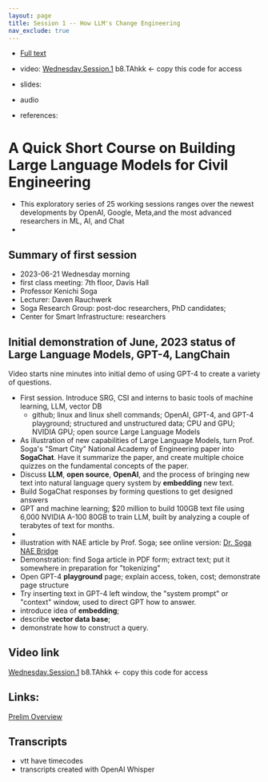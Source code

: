 ```yaml
---
layout: page
title: Session 1 -- How LLM's Change Engineering
nav_exclude: true
---
```

- [Full text](https://drive.google.com/file/d/1-HsFgkGNIpLK2s7Eq8Gb1iLWsnBlI5TO/view?usp=sharing)
- video: [Wednesday.Session.1](https://berkeley.zoom.us/rec/share/dZJkeP5uhb-LFbbVLuc75mD5pbt5kKlDdz1mo_X6M7C5hZImp2L_h0x-CuKR3bYX.vB4hJxf25lhIwaBb?startTime=1687368820000 )  b8.TAhkk <- copy this code for access

- slides:
- audio
- references: 
# A Quick Short Course on Building Large Language Models for Civil Engineering
- This exploratory series of 25 working sessions ranges over the newest developments by OpenAI, Google, Meta,and the most advanced researchers in ML, AI, and Chat
- 
## Summary of first session
- 2023-06-21 Wednesday morning
- first class meeting: 7th floor, Davis Hall
- Professor Kenichi Soga
- Lecturer: Daven Rauchwerk
- Soga Research Group: post-doc researchers, PhD candidates;
- Center for Smart Infrastructure: researchers

## Initial demonstration of June, 2023 status of Large Language Models, GPT-4, LangChain
Video starts nine minutes into initial demo of using GPT-4 to create a variety of questions.

- First session. Introduce SRG, CSI and interns to basic tools of machine learning, LLM, vector DB
	- github; linux and linux shell commands; OpenAI, GPT-4, and GPT-4 playground; structured and unstructured data; CPU and GPU; NVIDIA GPU; open source Large Language Models
- As illustration of new capabilities of Large Language Models, turn Prof. Soga's "Smart City" National Academy of Engineering paper into **SogaChat**. Have it summarize the paper, and create multiple choice quizzes on the fundamental concepts of the paper.
- Discuss **LLM**, **open source**, **OpenAI**, and the process of bringing new text into natural language query system by **embedding** new text.  
- Build SogaChat responses by forming questions to get designed answers
- GPT and machine learning; $20 million to build 100GB text file using 6,000 NVIDIA A-100 80GB to train LLM, built by analyzing a couple of terabytes of text for months.
- 
- illustration with NAE article by Prof. Soga; see online version: [Dr. Soga NAE Bridge](https://www.nae.edu/291015/Smart-Infrastructure-for-Smart-Cities )
- Demonstration: find Soga article in PDF form; extract text; put it somewhere in preparation for "tokenizing"
- Open GPT-4 **playground** page; explain access, token, cost; demonstrate page structure
- Try inserting text in GPT-4 left window, the "system prompt" or "context" window, used to direct GPT how to answer.
-  introduce idea of **embedding**; 
- describe **vector data base**; 
- demonstrate how to construct a query.

## Video link
[Wednesday.Session.1](https://berkeley.zoom.us/rec/share/dZJkeP5uhb-LFbbVLuc75mD5pbt5kKlDdz1mo_X6M7C5hZImp2L_h0x-CuKR3bYX.vB4hJxf25lhIwaBb?startTime=1687368820000 )  b8.TAhkk <- copy this code for access

## Links:
[Prelim Overview](https://www.sharecanvas.io/p/pipechat)      

## Transcripts
- vtt have timecodes
- transcripts created with OpenAI Whisper
